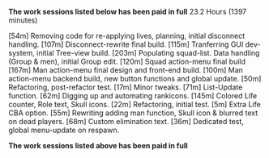 **The work sessions listed below has been paid in full**
23.2 Hours (1397 minutes)

[54m]  Removing code for re-applying lives, planning, initial disconnect handling.
[107m] Disconnect-rewrite final build.
[115m] Tranferring GUI dev-system, initial Tree-view build.
[203m] Populating squad-list. Data handling (Group & men), initial Group edit.
[120m] Squad action-menu final build
[167m] Man action-menu final design and front-end build.
[100m] Man action-menu backend build, new button functions and global update.
[50m]  Refactoring, post-refactor test.
[17m]  Minor tweaks.
[71m]  List-Update function.
[62m]  Digging up and automating rankicons.
[145m] Colored Life counter, Role text, Skull icons.
[22m]  Refactoring, initial test.
[5m]   Extra Life CBA option.
[55m]  Rewriting adding man function, Skull icon & blurred text on dead players.
[68m]  Custom elimination text.
[36m]  Dedicated test, global menu-update on respawn.

**The work sessions listed above has been paid in full**
